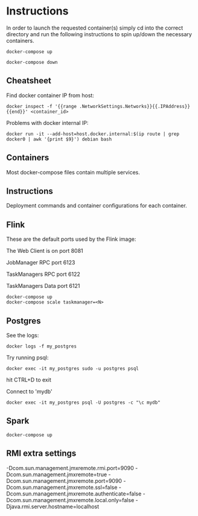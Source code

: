 # Instructions 
In order to launch the requested container(s) simply cd into the correct directory and run
the following instructions to spin up/down the necessary containers.

    docker-compose up
    
    docker-compose down
    
## Cheatsheet

Find docker container IP from host:
    
    docker inspect -f '{{range .NetworkSettings.Networks}}{{.IPAddress}}{{end}}' <container_id>

Problems with docker internal IP:

    docker run -it --add-host=host.docker.internal:$(ip route | grep docker0 | awk '{print $9}') debian bash

## Containers
Most docker-compose files contain multiple services.
    
## Instructions
Deployment commands and container configurations for each container.

## Flink
These are the default ports used by the Flink image:

The Web Client is on port 8081

JobManager RPC port 6123

TaskManagers RPC port 6122

TaskManagers Data port 6121

   
    docker-compose up
    docker-compose scale taskmanager=<N>
    
## Postgres
See the logs:

    docker logs -f my_postgres
Try running psql:

    docker exec -it my_postgres sudo -u postgres psql
hit CTRL+D to exit

Connect to 'mydb'
    
    docker exec -it my_postgres psql -U postgres -c "\c mydb"
    
## Spark 

    docker-compose up
    
## RMI extra settings

-Dcom.sun.management.jmxremote.rmi.port=9090
-Dcom.sun.management.jmxremote=true
-Dcom.sun.management.jmxremote.port=9090
-Dcom.sun.management.jmxremote.ssl=false
-Dcom.sun.management.jmxremote.authenticate=false
-Dcom.sun.management.jmxremote.local.only=false
-Djava.rmi.server.hostname=localhost    